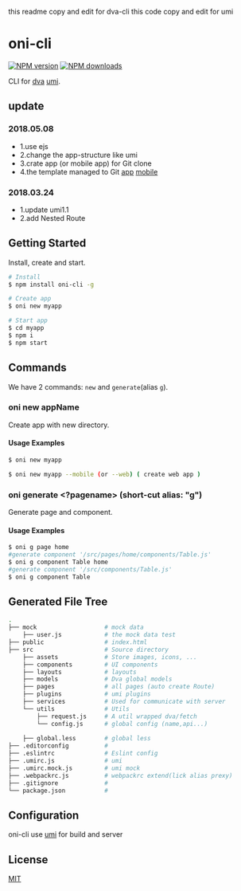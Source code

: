 this readme copy and edit for dva-cli
this code copy and edit for umi
# oni-cli
[![NPM version](https://img.shields.io/npm/v/oni-cli.svg?style=flat)](https://npmjs.org/package/oni-cli)
[![NPM downloads](http://img.shields.io/npm/dm/oni-cli.svg?style=flat)](https://npmjs.org/package/oni-cli)

CLI for [dva](https://github.com/dvajs/dva) [umi](https://github.com/umijs/umi).

## update
### 2018.05.08
- 1.use ejs
- 2.change the app-structure like umi
- 3.crate app (or mobile app) for Git clone
- 4.the template managed to Git [app](https://github.com/xiaohuoni/dva-umi) [mobile](https://github.com/xiaohuoni/dva-umi-mobile)
### 2018.03.24 
- 1.update umi1.1 
- 2.add Nested Route
## Getting Started

Install, create and start.

```bash
# Install
$ npm install oni-cli -g

# Create app
$ oni new myapp

# Start app
$ cd myapp
$ npm i 
$ npm start
```

## Commands

We have 2 commands: `new`  and `generate`(alias `g`).

### oni new appName

Create app with new directory.

#### Usage Examples

```bash
$ oni new myapp

$ oni new myapp --mobile (or --web) ( create web app )
```


### oni generate <type> <name> <?pagename> (short-cut alias: "g")

Generate page and component.

#### Usage Examples

```bash
$ oni g page home
#generate component '/src/pages/home/components/Table.js'
$ oni g component Table home  
#generate component '/src/components/Table.js'
$ oni g component Table 
```

## Generated File Tree

```bash
.
├── mock                   # mock data
    ├── user.js            # the mock data test
├── public                 # index.html
├── src                    # Source directory
    ├── assets             # Store images, icons, ...
    ├── components         # UI components
    ├── layouts            # layouts
    ├── models             # Dva global models    
    ├── pages              # all pages (auto create Route)
    ├── plugins            # umi plugins
    ├── services           # Used for communicate with server
    └── utils              # Utils
        ├── request.js     # A util wrapped dva/fetch
        └── config.js      # global config (name,api...)
    
    ├── global.less        # global less
├── .editorconfig          #
├── .eslintrc              # Eslint config
├── .umirc.js              # umi
├── .umirc.mock.js         # umi mock
├── .webpackrc.js          # webpackrc extend(lick alias prexy)
├── .gitignore             #
└── package.json           #
```

## Configuration

oni-cli use [umi](https://github.com/umijs/umi) for build and server

## License

[MIT](https://tldrlegal.com/license/mit-license)
